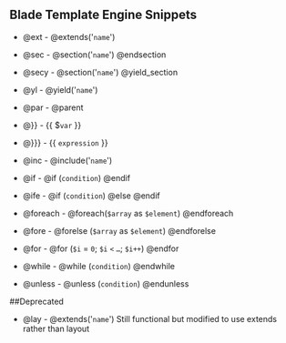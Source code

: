 ## Blade Template Engine Snippets

* @ext - @extends('`name`')
* @sec - @section('`name`') @endsection
* @secy - @section('`name`') @yield_section
* @yl - @yield('`name`')
* @par - @parent
* @}} - {{ $`var` }}
* @}}} - {{ `expression` }}
* @inc - @include('`name`')

* @if - @if (`condition`) @endif
* @ife - @if (`condition`) @else @endif
* @foreach - @foreach(`$array` as `$element`) @endforeach
* @fore - @forelse (`$array` as `$element`) @endforelse
* @for - @for (`$i` = `0`; `$i` `<` `…`; `$i++`) @endfor
* @while - @while (`condition`) @endwhile
* @unless - @unless (`condition`) @endunless

##Deprecated

* @lay - @extends('`name`')
    Still functional but modified to use extends rather than layout
